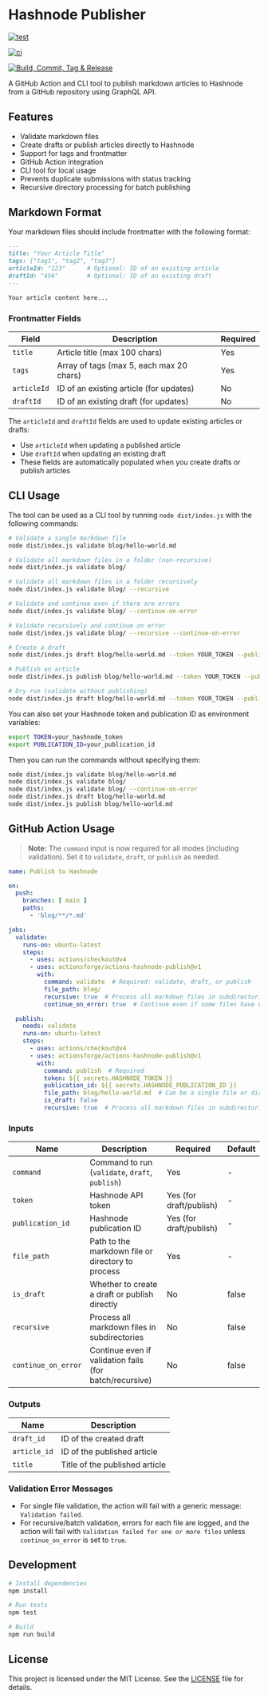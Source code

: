 # Hashnode Publisher

[![test](https://github.com/actionsforge/actions-hashnode-publish/actions/workflows/test-action.yml/badge.svg)](https://github.com/actionsforge/actions-hashnode-publish/actions/workflows/test-action.yml)

[![ci](https://github.com/actionsforge/actions-hashnode-publish/actions/workflows/ci.yml/badge.svg)](https://github.com/actionsforge/actions-hashnode-publish/actions/workflows/ci.yml)

[![Build, Commit, Tag & Release](https://github.com/actionsforge/actions-hashnode-publish/actions/workflows/build-and-tag.yml/badge.svg)](https://github.com/actionsforge/actions-hashnode-publish/actions/workflows/build-and-tag.yml)

A GitHub Action and CLI tool to publish markdown articles to Hashnode from a GitHub repository using GraphQL API.

## Features

- Validate markdown files
- Create drafts or publish articles directly to Hashnode
- Support for tags and frontmatter
- GitHub Action integration
- CLI tool for local usage
- Prevents duplicate submissions with status tracking
- Recursive directory processing for batch publishing

## Markdown Format

Your markdown files should include frontmatter with the following format:

```markdown
---
title: "Your Article Title"
tags: ["tag1", "tag2", "tag3"]
articleId: "123"      # Optional: ID of an existing article
draftId: "456"        # Optional: ID of an existing draft
---

Your article content here...
```

### Frontmatter Fields

| Field | Description | Required |
|-------|-------------|----------|
| `title` | Article title (max 100 chars) | Yes |
| `tags` | Array of tags (max 5, each max 20 chars) | Yes |
| `articleId` | ID of an existing article (for updates) | No |
| `draftId` | ID of an existing draft (for updates) | No |

The `articleId` and `draftId` fields are used to update existing articles or drafts:

- Use `articleId` when updating a published article
- Use `draftId` when updating an existing draft
- These fields are automatically populated when you create drafts or publish articles

## CLI Usage

The tool can be used as a CLI tool by running `node dist/index.js` with the following commands:

```bash
# Validate a single markdown file
node dist/index.js validate blog/hello-world.md

# Validate all markdown files in a folder (non-recursive)
node dist/index.js validate blog/

# Validate all markdown files in a folder recursively
node dist/index.js validate blog/ --recursive

# Validate and continue even if there are errors
node dist/index.js validate blog/ --continue-on-error

# Validate recursively and continue on error
node dist/index.js validate blog/ --recursive --continue-on-error

# Create a draft
node dist/index.js draft blog/hello-world.md --token YOUR_TOKEN --publication-id YOUR_PUB_ID

# Publish an article
node dist/index.js publish blog/hello-world.md --token YOUR_TOKEN --publication-id YOUR_PUB_ID

# Dry run (validate without publishing)
node dist/index.js draft blog/hello-world.md --token YOUR_TOKEN --publication-id YOUR_PUB_ID --dry-run
```

You can also set your Hashnode token and publication ID as environment variables:

```bash
export TOKEN=your_hashnode_token
export PUBLICATION_ID=your_publication_id
```

Then you can run the commands without specifying them:

```bash
node dist/index.js validate blog/hello-world.md
node dist/index.js validate blog/
node dist/index.js validate blog/ --continue-on-error
node dist/index.js draft blog/hello-world.md
node dist/index.js publish blog/hello-world.md
```

## GitHub Action Usage

> **Note:** The `command` input is now required for all modes (including validation). Set it to `validate`, `draft`, or `publish` as needed.

```yaml
name: Publish to Hashnode

on:
  push:
    branches: [ main ]
    paths:
      - 'blog/**/*.md'

jobs:
  validate:
    runs-on: ubuntu-latest
    steps:
      - uses: actions/checkout@v4
      - uses: actionsforge/actions-hashnode-publish@v1
        with:
          command: validate  # Required: validate, draft, or publish
          file_path: blog/
          recursive: true  # Process all markdown files in subdirectories
          continue_on_error: true  # Continue even if some files have validation errors

  publish:
    needs: validate
    runs-on: ubuntu-latest
    steps:
      - uses: actions/checkout@v4
      - uses: actionsforge/actions-hashnode-publish@v1
        with:
          command: publish  # Required
          token: ${{ secrets.HASHNODE_TOKEN }}
          publication_id: ${{ secrets.HASHNODE_PUBLICATION_ID }}
          file_path: blog/hello-world.md  # Can be a single file or directory
          is_draft: false
          recursive: true  # Process all markdown files in subdirectories
```

### Inputs

| Name | Description | Required | Default |
|------|-------------|----------|---------|
| `command` | Command to run (`validate`, `draft`, `publish`) | Yes | - |
| `token` | Hashnode API token | Yes (for draft/publish) | - |
| `publication_id` | Hashnode publication ID | Yes (for draft/publish) | - |
| `file_path` | Path to the markdown file or directory to process | Yes | - |
| `is_draft` | Whether to create a draft or publish directly | No | false |
| `recursive` | Process all markdown files in subdirectories | No | false |
| `continue_on_error` | Continue even if validation fails (for batch/recursive) | No | false |

### Outputs

| Name | Description |
|------|-------------|
| `draft_id` | ID of the created draft |
| `article_id` | ID of the published article |
| `title` | Title of the published article |

### Validation Error Messages

- For single file validation, the action will fail with a generic message: `Validation failed`.
- For recursive/batch validation, errors for each file are logged, and the action will fail with `Validation failed for one or more files` unless `continue_on_error` is set to `true`.

## Development

```bash
# Install dependencies
npm install

# Run tests
npm test

# Build
npm run build
```

## License

This project is licensed under the MIT License. See the [LICENSE](LICENSE) file for details.
